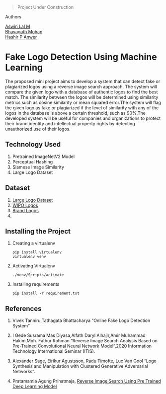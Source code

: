 > Project Under Construction

Authors

[Aswin Lal M](www.linkedin.com/in/aswnss) <br>
[Bhavagath Mohan](mailto:bhagavathmani2016@gmail.com) <br>
[Hashir P Anwer](mailto:hashirpanwer@gmail.com)

# Fake Logo Detection Using Machine Learning

The proposed mini project aims to develop a system that can detect fake or plagiarized logos using a reverse image search approach. The system will compare the given logo with a database of authentic logos to find the best match. The similarity between the logos will be determined using similarity metrics such as cosine similarity or mean squared error.The system will flag the given logo as fake or plagiarized if the level of similarity with any of the logos in the database is above a certain threshold, such as 90%.The developed system will be useful for companies and organizations to protect their brand identity and intellectual property rights by detecting unauthorized use of their logos.

## Technology Used

1. Pretrained ImageNetV2 Model
2. Perceptual Hashing
3. Siamese Image Similarity
4. Large Logo Dataset

## Dataset
1.  [Large Logo Dataset](https://data.vision.ee.ethz.ch/sagea/lld/data/LLD-logo_files.zip)
2.  [WIPO Logos](https://drive.google.com/drive/folders/1VXE0FWqLQDJijI8FeFN2v9gy8jA6cfGa?usp=share_link)
3.  [Brand Logos](https://www.kaggle.com/datasets/kkhandekar/popular-brand-logos-image-dataset)
4.  
## Installing the Project

1. Creating a virtualenv
    ```
    pip install virtualenv
    virtualenv venv
    ```
2. Activating Virtualenv
    ```
    ./venv/Scripts/activate
    ```
3. Installing requirements
    ```
    pip install -r requirement.txt
    ```

## References

1.  Vivek Tanniru,Tathagata Bhattacharya “Online Fake Logo Detection System”
2.  I Gede Susrama Mas Diyasa,Alfath Daryl Alhajir,Amir Muhammad Hakim,Moh. Fathur Rohman “Reverse Image Search Analysis Based on
Pre-Trained Convolutional Neural Network Model”,2020 Information Technology International Seminar (ITIS).

3. Alexander Sage, Eirikur Agustsson, Radu Timofte, Luc Van Gool “Logo Synthesis and Manipulation with Clustered Generative Adversarial Networks”.
4. Pratamamia Agung Prihatmaja, [Reverse Image Search Using Pre Trained Deep Learning Model]("https://medium.com/swlh/reverse-image-search-using-pretrained-deep-learning-model-83f16ef4aec8")
